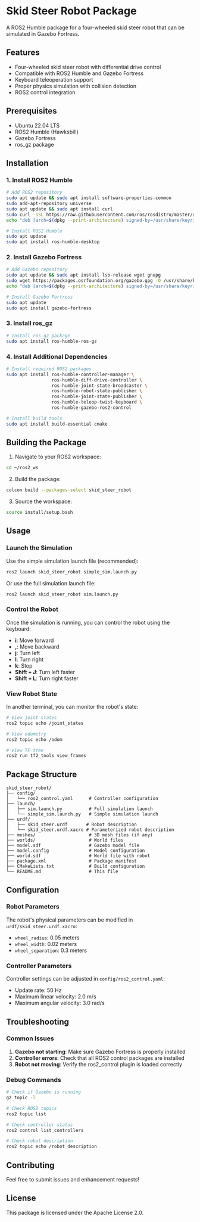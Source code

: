 # Skid Steer Robot Package

A ROS2 Humble package for a four-wheeled skid steer robot that can be simulated in Gazebo Fortress.

## Features

- Four-wheeled skid steer robot with differential drive control
- Compatible with ROS2 Humble and Gazebo Fortress
- Keyboard teleoperation support
- Proper physics simulation with collision detection
- ROS2 control integration

## Prerequisites

- Ubuntu 22.04 LTS
- ROS2 Humble (Hawksbill)
- Gazebo Fortress
- ros_gz package

## Installation

### 1. Install ROS2 Humble
```bash
# Add ROS2 repository
sudo apt update && sudo apt install software-properties-common
sudo add-apt-repository universe
sudo apt update && sudo apt install curl
sudo curl -sSL https://raw.githubusercontent.com/ros/rosdistro/master/ros.key -o /usr/share/keyrings/ros-archive-keyring.gpg
echo "deb [arch=$(dpkg --print-architecture) signed-by=/usr/share/keyrings/ros-archive-keyring.gpg] http://packages.ros.org/ros2/ubuntu $(. /etc/os-release && echo $UBUNTU_CODENAME) main" | sudo tee /etc/apt/sources.list.d/ros2.list > /dev/null

# Install ROS2 Humble
sudo apt update
sudo apt install ros-humble-desktop
```

### 2. Install Gazebo Fortress
```bash
# Add Gazebo repository
sudo apt update && sudo apt install lsb-release wget gnupg
sudo wget https://packages.osrfoundation.org/gazebo.gpg -O /usr/share/keyrings/pkgs-osrf-archive-keyring.gpg
echo "deb [arch=$(dpkg --print-architecture) signed-by=/usr/share/keyrings/pkgs-osrf-archive-keyring.gpg] http://packages.osrfoundation.org/gazebo/ubuntu-stable $(lsb_release -cs) main" | sudo tee /etc/apt/sources.list.d/gazebo-stable.list > /dev/null

# Install Gazebo Fortress
sudo apt update
sudo apt install gazebo-fortress
```

### 3. Install ros_gz
```bash
# Install ros_gz package
sudo apt install ros-humble-ros-gz
```

### 4. Install Additional Dependencies
```bash
# Install required ROS2 packages
sudo apt install ros-humble-controller-manager \
                 ros-humble-diff-drive-controller \
                 ros-humble-joint-state-broadcaster \
                 ros-humble-robot-state-publisher \
                 ros-humble-joint-state-publisher \
                 ros-humble-teleop-twist-keyboard \
                 ros-humble-gazebo-ros2-control

# Install build tools
sudo apt install build-essential cmake
```

## Building the Package

1. Navigate to your ROS2 workspace:
```bash
cd ~/ros2_ws
```

2. Build the package:
```bash
colcon build --packages-select skid_steer_robot
```

3. Source the workspace:
```bash
source install/setup.bash
```

## Usage

### Launch the Simulation

Use the simple simulation launch file (recommended):
```bash
ros2 launch skid_steer_robot simple_sim.launch.py
```

Or use the full simulation launch file:
```bash
ros2 launch skid_steer_robot sim.launch.py
```

### Control the Robot

Once the simulation is running, you can control the robot using the keyboard:

- **i**: Move forward
- **,**: Move backward  
- **j**: Turn left
- **l**: Turn right
- **k**: Stop
- **Shift + J**: Turn left faster
- **Shift + L**: Turn right faster

### View Robot State

In another terminal, you can monitor the robot's state:
```bash
# View joint states
ros2 topic echo /joint_states

# View odometry
ros2 topic echo /odom

# View TF tree
ros2 run tf2_tools view_frames
```

## Package Structure

```
skid_steer_robot/
├── config/
│   └── ros2_control.yaml      # Controller configuration
├── launch/
│   ├── sim.launch.py          # Full simulation launch
│   └── simple_sim.launch.py   # Simple simulation launch
├── urdf/
│   ├── skid_steer.urdf       # Robot description
│   └── skid_steer.urdf.xacro # Parameterized robot description
├── meshes/                    # 3D mesh files (if any)
├── worlds/                    # World files
├── model.sdf                  # Gazebo model file
├── model.config               # Model configuration
├── world.sdf                  # World file with robot
├── package.xml                # Package manifest
├── CMakeLists.txt             # Build configuration
└── README.md                  # This file
```

## Configuration

### Robot Parameters

The robot's physical parameters can be modified in `urdf/skid_steer.urdf.xacro`:
- `wheel_radius`: 0.05 meters
- `wheel_width`: 0.02 meters  
- `wheel_separation`: 0.3 meters

### Controller Parameters

Controller settings can be adjusted in `config/ros2_control.yaml`:
- Update rate: 50 Hz
- Maximum linear velocity: 2.0 m/s
- Maximum angular velocity: 3.0 rad/s

## Troubleshooting

### Common Issues

1. **Gazebo not starting**: Make sure Gazebo Fortress is properly installed
2. **Controller errors**: Check that all ROS2 control packages are installed
3. **Robot not moving**: Verify the ros2_control plugin is loaded correctly

### Debug Commands

```bash
# Check if Gazebo is running
gz topic -l

# Check ROS2 topics
ros2 topic list

# Check controller status
ros2 control list_controllers

# Check robot description
ros2 topic echo /robot_description
```

## Contributing

Feel free to submit issues and enhancement requests!

## License

This package is licensed under the Apache License 2.0.
